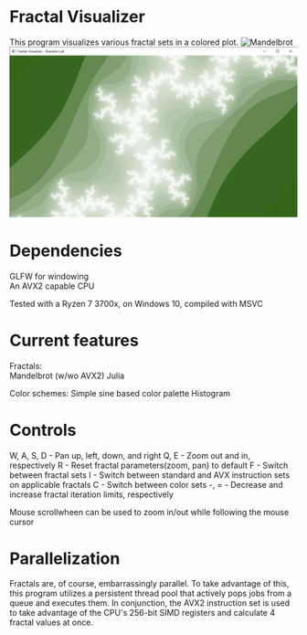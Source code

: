 # Fractal Visualizer
This program visualizes various fractal sets in a colored plot.
![Mandelbrot](pics/gif1.gif)
![Julia](pics/1.png)
  
# Dependencies
GLFW for windowing  
An AVX2 capable CPU

Tested with a Ryzen 7 3700x, on Windows 10, compiled with MSVC

# Current features
Fractals:  
  Mandelbrot (w/wo AVX2)
  Julia
  
 Color schemes:
  Simple sine based color palette
  Histogram
  
# Controls
  W, A, S, D - Pan up, left, down, and right
  Q, E - Zoom out and in, respectively
  R - Reset fractal parameters(zoom, pan) to default 
  F - Switch between fractal sets
  I - Switch between standard and AVX instruction sets on applicable fractals
  C - Switch between color sets
  -, = - Decrease and increase fractal iteration limits, respectively
  
  Mouse scrollwheen can be used to zoom in/out while following the mouse cursor

 # Parallelization
 Fractals are, of course, embarrassingly parallel. To take advantage of this, this program utilizes a persistent thread pool that actively pops jobs from a queue and executes them. In conjunction, the AVX2 instruction set is used to take advantage of the CPU's 256-bit SIMD registers and calculate 4 fractal values at once.
